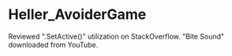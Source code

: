# Heller_AvoiderGame

Reviewed ".SetActive()" utilization on StackOverflow.
"Bite Sound" downloaded from YouTube.
 
